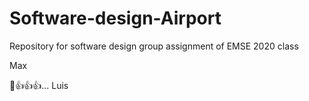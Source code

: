 # Software-design-Airport
Repository for software design group assignment of EMSE 2020 class

Max



🖖👍👍👍... Luis
